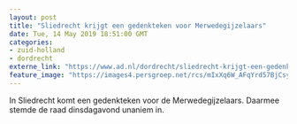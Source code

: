 ```yaml
---
layout: post
title: "Sliedrecht krijgt een gedenkteken voor Merwedegijzelaars"
date: Tue, 14 May 2019 18:51:00 GMT
categories: 
- zuid-holland 
- dordrecht 
externe_link: "https://www.ad.nl/dordrecht/sliedrecht-krijgt-een-gedenkteken-voor-merwedegijzelaars~a8989676/"
feature_image: "https://images4.persgroep.net/rcs/mIxXq6W_AFqYrd57BjCsysZnymQ/diocontent/145376214/_fitwidth/400/?appId=21791a8992982cd8da851550a453bd7f&quality=0.7"
---
```


In Sliedrecht komt een gedenkteken voor de Merwedegijzelaars. Daarmee stemde de raad dinsdagavond unaniem in.
